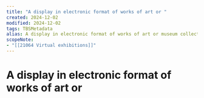 ```yaml
---
title: "A display in electronic format of works of art or "
created: 2024-12-02
modified: 2024-12-02
tags: TBSMetadata
alias: A display in electronic format of works of art or museum collections.
scopeNote:
- "[[21064 Virtual exhibitions]]"
---
```

# A display in electronic format of works of art or
